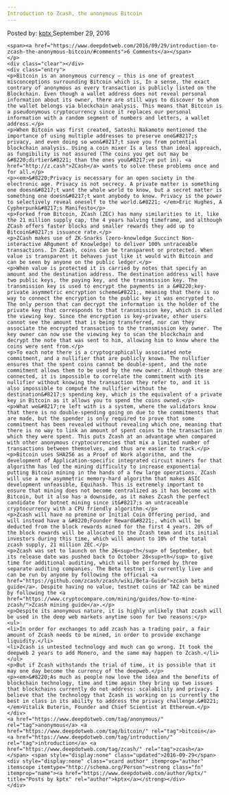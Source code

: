 ```yaml
---
Introduction to Zcash, the anonymous Bitcoin
---
```

<article class="post-listing post-15564 post type-post status-publish format-standard has-post-thumbnail hentry  tag-anonymous tag-bitcoin tag-introduction tag-zcash">
    <div class="post-inner">
        <span>Posted by: <a href="https://www.deepdotweb.com/author/kptx/" title="">kptx </a></span>
    <span>September 29, 2016</span>
    
    <span><a href="https://www.deepdotweb.com/2016/09/29/introduction-to-zcash-the-anonymous-bitcoin/#comments">6 Comments</a></span>
    </p>
    <div class="clear"></div>
    <div class="entry">
    <p>Bitcoin is an anonymous currency – this is one of greatest misconceptions surrounding Bitcoin which is, In a sense, the exact contrary of anonymous as every transaction is publicly listed on the Blockchain. Even though a wallet address does not reveal personal information about its owner, there are still ways to discover to whom the wallet belongs via blockchain analysis. This means that Bitcoin is a pseudonymous cryptocurrency since it replaces our personal information with a random segment of numbers and letters, a wallet address.</p>
    <p>When Bitcoin was first created, Satoshi Nakamoto mentioned the importance of using multiple addresses to preserve one&#8217;s privacy, and even doing so won&#8217;t save you from potential blockchain analysis. Using a coin mixer Is a less than ideal approach, as fungibility is not assured (The coins you get out may be &#8220;dirtier&#8221; than the ones you&#8217;ve put in). <a href="http://z.cash">ZCash</a> wants to solve these problems once and for all.</p>
    <p><em>&#8220;Privacy is necessary for an open society in the electronic age. Privacy is not secrecy. A private matter is something one doesn&#8217;t want the whole world to know, but a secret matter is something one doesn&#8217;t want anybody to know. Privacy is the power to selectively reveal oneself to the world.&#8221; </em>Eric Hughes, A Cypherpunk&#8217;s Manifesto</p>
    <p>Forked from Bitcoin, ZCash (ZEC) has many similarities to it, like the 21 million supply cap, the 4 years halving timeframe, and although ZCash offers faster blocks and smaller rewards they add up to Bitcoin&#8217;s issuance rate.</p>
    <p>ZCash makes use of ZK-Snarks (zero-knowledge Succinct Non-interactive ARgument of Knowledge) to deliver 100% untraceable transactions. In ZCash, coins can be transparent or protected. When value is transparent it behaves just like it would with Bitcoin and can be seen by anyone on the public ledger.</p>
    <p>When value is protected it is carried by notes that specify an amount and the destination address. The destination address will have two public keys, the paying key, and the transmission key. The transmission key is used to encrypt the payments in a &#8220;key-private asymmetric encryption scheme&#8221;, meaning that there is no way to connect the encryption to the public key it was encrypted to. The only person that can decrypt the information is the holder of the private key that corresponds to that transmission key, which is called the viewing key. Since the encryption is key-private, other users cannot see the amount that is being transferred, nor can they associate the encrypted transaction to the transmission key owner. The key owner can now use the viewing key to scan the blockchain and decrypt the note that was sent to him, allowing him to know where the coins were sent from.</p>
    <p>To each note there is a cryptographically associated note commitment, and a nullifier that are publicly known. The nullifier ensures that the spent coins cannot be double-spent, and the note commitment allows them to be used by the new owner. Although these are connected, it is impossible to correlate the commitment with its nullifier without knowing the transaction they refer to, and it is also impossible to compute the nullifier without the destination&#8217;s spending key, which is the equivalent of a private key in Bitcoin as it allows you to spend the coins owned.</p>
    <p>What we&#8217;re left with is a system, where the validators know that there is no double-spending going on due to the commitments that are made, but the spender is only required to prove that some commitment has been revealed without revealing which one, meaning that there is no way to link an amount of spent coins to the transaction in which they were spent. This puts Zcash at an advantage when compared with other anonymous cryptocurrencies that mix a limited number of transactions between themselves, and thus are easier to track.</p>
    <p>Bitcoin uses SHA256 as a Proof of Work algorithm, and the development of Application-specific integrated circuit miners for that algorithm has led the mining difficulty to increase exponential putting Bitcoin mining in the hands of a few large operations. ZCash will use a new asymmetric memory-hard algorithm that makes ASIC development unfeasible, Equihash. This is extremely important to ensure that mining does not become centralized as it has become with Bitcoin, but it also has a downside, as it makes Zcash the perfect candidate for botnet mining since it&#8217;s an untraceable cryptocurrency with a CPU friendly algorithm.</p>
    <p>Zcash will have no premine or Initial Coin Offering period, and will instead have a &#8220;Founder Reward&#8221;, which will be deducted from the block rewards mined for the first 4 years. 20% of the block rewards will be allocated to the Zcash team and its initial investors during this time, which will amount to 10% of the total zcash supply, 21 million ZEC.</p>
    <p>Zcash was set to launch on the 26<sup>th</sup> of September, but its release date was pushed back to October 28<sup>th</sup> to give time for additional auditing, which will be performed by three separate auditing companies. The Beta testnet is currently live and can be run by anyone by following the official <a href="https://github.com/zcash/zcash/wiki/Beta-Guide">zcash beta guide</a>. Despite having no value, testnet coins or TAZ can be mined by following the <a href="https://www.cryptocompare.com/mining/guides/how-to-mine-zcash/">Zcash mining guide</a>.</p>
    <p>Despite its anonymous nature, it is highly unlikely that zcash will be used in the deep web markets anytime soon for two reasons:</p>
    <ul>
    <li>In order for exchanges to add zcash has a trading pair, a fair amount of Zcash needs to be mined, in order to provide exchange liquidity.</li>
    <li>Zcash is untested technology and much can go wrong. It took the deepweb 2 years to add Monero, and the same may happen to Zcash.</li>
    </ul>
    <p>But if Zcash withstands the trial of time, it is possible that it may one day become the currency of the deepweb.</p>
    <p><em>&#8220;As much as people now love the idea and the benefits of blockchain technology, time and time again they bring up two issues that blockchains currently do not address: scalability and privacy. I believe that the technology that Zcash is working on is currently the best in class in its ability to address the privacy challenge.&#8221; </em>Vitalik Buterin, Founder and Chief Scientist at Ethereum.</p>
    </div>
    <a href="https://www.deepdotweb.com/tag/anonymous/" rel="tag">anonymous</a> <a href="https://www.deepdotweb.com/tag/bitcoin/" rel="tag">bitcoin</a> <a href="https://www.deepdotweb.com/tag/introduction/" rel="tag">introduction</a> <a href="https://www.deepdotweb.com/tag/zcash/" rel="tag">zcash</a></span> <span style="display:none" class="updated">2016-09-29</span>
    <div style="display:none" class="vcard author" itemprop="author" itemscope itemtype="http://schema.org/Person"><strong class="fn" itemprop="name"><a href="https://www.deepdotweb.com/author/kptx/" title="Posts by kptx" rel="author">kptx</a></strong></div>
    </div>
</article>

